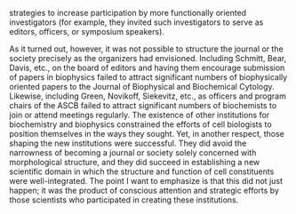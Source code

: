 strategies to increase participation by more functionally oriented investigators (for example, they invited such investigators to serve as editors, officers, or symposium speakers).

As it turned out, however, it was not possible to structure the journal or the society precisely as the organizers had envisioned. Including Schmitt, Bear, Davis, etc., on the board of editors and having them encourage submission of papers in biophysics failed to attract significant numbers of biophysically oriented papers to the Journal of Biophysical and Biochemical Cytology. Likewise, including Green, Novikoff, Siekevitz, etc., as officers and program chairs of the ASCB failed to attract significant numbers of biochemists to join or attend meetings regularly. The existence of other institutions for biochemistry and biophysics constrained the efforts of cell biologists to position themselves in the ways they sought. Yet, in another respect, those shaping the new institutions were successful. They did avoid the narrowness of becoming a journal or society solely concerned with morphological structure, and they did succeed in establishing a new scientific domain in which the structure and function of cell constituents were well-integrated. The point I want to emphasize is that this did not just happen; it was the product of conscious attention and strategic efforts by those scientists who participated in creating these institutions.
